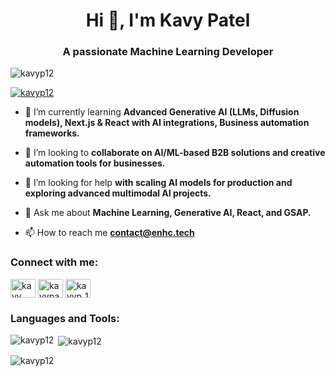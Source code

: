 <h1 align="center">Hi 👋, I'm Kavy Patel</h1>
<h3 align="center">A passionate Machine Learning Developer</h3>

<p align="left"> 
  <img src="https://komarev.com/ghpvc/?username=kavyp12&label=Profile%20views&color=0e75b6&style=flat" alt="kavyp12" /> 
</p>

<p align="left"> 
  <a href="https://github.com/ryo-ma/github-profile-trophy">
    <img src="https://github-profile-trophy.vercel.app/?username=kavyp12&title=Commits,Repositories,Experience,MultiLanguage&margin-w=15&margin-h=15" alt="kavyp12" />
  </a> 
</p>

- 🌱 I’m currently learning **Advanced Generative AI (LLMs, Diffusion models), Next.js & React with AI integrations, Business automation frameworks.**

- 👯 I’m looking to **collaborate on AI/ML-based B2B solutions and creative automation tools for businesses.**

- 🤝 I’m looking for help **with scaling AI models for production and exploring advanced multimodal AI projects.**

- 💬 Ask me about **Machine Learning, Generative AI, React, and GSAP.**

- 📫 How to reach me **contact@enhc.tech**

<h3 align="left">Connect with me:</h3>
<p align="left">
<a href="https://linkedin.com/in/kavy patel" target="blank"><img align="center" src="https://raw.githubusercontent.com/rahuldkjain/github-profile-readme-generator/master/src/images/icons/Social/linked-in-alt.svg" alt="kavy patel" height="30" width="40" /></a>
<a href="https://kaggle.com/kavypatel" target="blank"><img align="center" src="https://raw.githubusercontent.com/rahuldkjain/github-profile-readme-generator/master/src/images/icons/Social/kaggle.svg" alt="kavypatel" height="30" width="40" /></a>
<a href="https://instagram.com/kavyp_12" target="blank"><img align="center" src="https://raw.githubusercontent.com/rahuldkjain/github-profile-readme-generator/master/src/images/icons/Social/instagram.svg" alt="kavyp_12" height="30" width="40" /></a>
</p>

<h3 align="left">Languages and Tools:</h3>
<!-- keep your icons section unchanged -->

<p>
  <img align="left" src="https://github-readme-stats.vercel.app/api/top-langs?username=kavyp12&show_icons=true&locale=en&layout=compact" alt="kavyp12" />
</p>

<p>&nbsp;<img align="center" src="https://github-readme-stats.vercel.app/api?username=kavyp12&show_icons=true&locale=en" alt="kavyp12" /></p>

<p><img align="center" src="https://github-readme-streak-stats.herokuapp.com/?user=kavyp12&" alt="kavyp12" /></p>
